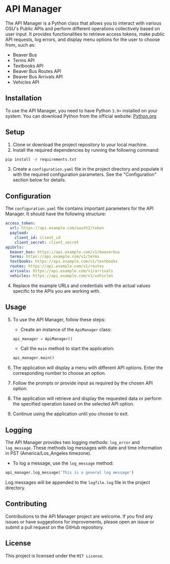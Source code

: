 # API Manager

The API Manager is a Python class that allows you to interact with various OSU's Public APIs and perform different operations collectively based on user input. It provides functionalities to retrieve access tokens, make public API requests, log errors, and display menu options for the user to choose from, such as:

* Beaver Bus
* Terms API
* Textbooks API
* Beaver Bus Routes API
* Beaver Bus Arrivals API
* Vehicles API

## Installation

To use the API Manager, you need to have Python `3.9+` installed on your system. You can download Python from the official website: [Python.org](https://www.python.org/)

## Setup

1. Clone or download the project repository to your local machine.
2. Install the required dependencies by running the following command:

```python
pip install -r requirements.txt
```

3. Create a `configuration.yaml` file in the project directory and populate it with the required configuration parameters. See the "Configuration" section below for details.

## Configuration

The `configuration.yaml` file contains important parameters for the API Manager. It should have the following structure:

```yaml
access_token:
  url: https://api.example.com/oauth2/token
  payload:
    client_id: client_id
    client_secret: client_secret
apiUrls:
  beaver_bus: https://api.example.com/v1/beaverbus
  terms: https://api.example.com/v1/terms
  textbooks: https://api.example.com/v1/textbooks
  routes: https://api.example.com/v1/routes
  arrivals: https://api.example.com/v1/arrivals
  vehicles: https://api.example.com/v1/vehicles
```

4. Replace the example URLs and credentials with the actual values specific to the APIs you are working with.

## Usage

5. To use the API Manager, follow these steps:

    * Create an instance of the `ApiManager` class:

    ```python
    api_manager = ApiManager()
    ```

    * Call the `main` method to start the application:

    ```python
    api_manager.main()
    ```

6. The application will display a menu with different API options. Enter the corresponding number to choose an option.

7. Follow the prompts or provide input as required by the chosen API option.

8. The application will retrieve and display the requested data or perform the specified operation based on the selected API option.

9. Continue using the application until you choose to exit.

## Logging

The API Manager provides two logging methods: `log_error` and `log_message`. These methods log messages with date and time information in PST (America/Los_Angeles timezone).

* To log a message, use the `log_message` method:

```python
api_manager.log_message('This is a general log message')
```
Log messages will be appended to the `logfile.log` file in the project directory.

## Contributing

Contributions to the API Manager project are welcome. If you find any issues or have suggestions for improvements, please open an issue or submit a pull request on the GitHub repository.

## License

This project is licensed under the `MIT License`.